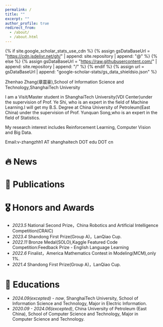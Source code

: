 ```yaml
---
permalink: /
title: ""
excerpt: ""
author_profile: true
redirect_from: 
  - /about/
  - /about.html
---
```


{% if site.google_scholar_stats_use_cdn %}
{% assign gsDataBaseUrl = "https://cdn.jsdelivr.net/gh/" | append: site.repository | append: "@" %}
{% else %}
{% assign gsDataBaseUrl = "https://raw.githubusercontent.com/" | append: site.repository | append: "/" %}
{% endif %}
{% assign url = gsDataBaseUrl | append: "google-scholar-stats/gs_data_shieldsio.json" %}

<span class='anchor' id='about-me'></span>

Zhenhao Zhang(章震豪),School of Information Science and Technology,ShanghaiTech University

I am a Visit/Master student in ShanghaiTech University(VDI Center)under the supervision of Prof. Ye Shi, who is an expert in the field of Machine Learning.I will get my B.S. Degree at China University of Petroleum(East China) under the supervision of Prof. Yunquan Song,who is an expert in the field of Statistics.

My research interest includes Reinforcement Learning, Computer Vision and Big Data.

Email:v-zhangzhh1 AT shanghaitech DOT edu DOT cn




# 🔥 News


# 📝 Publications 


# 🎖 Honors and Awards
- *2023.5* National Second Prize，China Robotics and Artificial Intelligence Competition(CRAIC)
- *2023.4* Shandong First Prize(Group A)，LanQiao Cup.
- *2022.11* Bronze Medal(SOLO),Kaggle Featured Code Competition:Feedback Prize - English Language Learning
- *2022.6* Finalist，America Mathematics Contest in Modeling(MCM),only 1%.
- *2021.4* Shandong First Prize(Group A)，LanQiao Cup.

# 📖 Educations
- *2024.09(excepted) - now*, ShanghaiTech University, School of Information Science and Technology, Major in Electric Information. 
- *2020.09 - 2024.06(excepted)*, China University of Petroleum (East China), School of Computer Science and Technology, Major in Computer Science and Technology.


